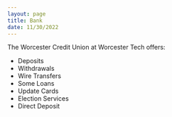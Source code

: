 ```yaml
---
layout: page
title: Bank
date: 11/30/2022
---
```


The Worcester Credit Union at Worcester Tech offers:

- Deposits
- Withdrawals
- Wire Transfers
- Some Loans
- Update Cards
- Election Services
- Direct Deposit
